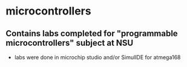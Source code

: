 # microcontrollers
## Contains labs completed for "programmable microcontrollers" subject at NSU
- labs were done in microchip studio and/or SimulIDE for atmega168
